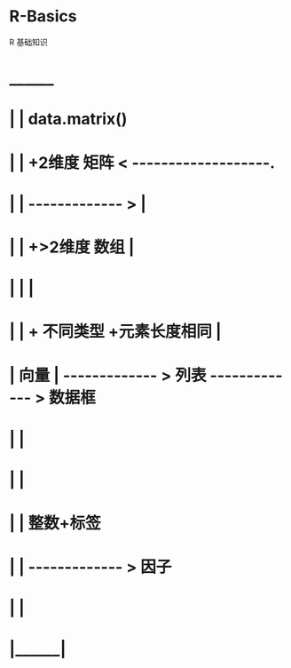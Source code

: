 # R-Basics
R 基础知识
#  ______  
# |      |                            data.matrix()
# |      |    +2维度        矩阵  < -------------------.
# |      | ------------- >                             |
# |      |    +>2维度       数组                       |
# |      |                                             |
# |      |   + 不同类型           +元素长度相同        |
# | 向量 | ------------- >  列表  ------------- >   数据框
# |      | 
# |      | 
# |      |    整数+标签
# |      | ------------- >   因子
# |      | 
# |______| 
